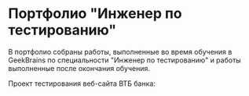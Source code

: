 # Портфолио "Инженер по тестированию"
В портфолио собраны работы, выполненные во время обучения
в GeekBrains по специальности "Инженер по тестированию" и работы
выполненные после окончания обучения.

Проект тестирования веб-сайта ВТБ банка:
